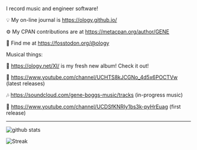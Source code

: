 I record music and engineer software!

💡 My on-line journal is https://ology.github.io/

⚙️ My CPAN contributions are at https://metacpan.org/author/GENE

🙌 Find me at https://fosstodon.org/@ology

Musical things:

🌟 https://ology.net/XI/ is my fresh new album! Check it out!

🎵 https://www.youtube.com/channel/UCHTS8kJCGNo_4d5x6POCTVw (latest releases)

🎶 https://soundcloud.com/gene-boggs-music/tracks (in-progress music)

🐣 https://www.youtube.com/channel/UCDSfKNRIy1bs3k-pyHrEuag (first release)

----

![github stats](https://github-readme-stats.vercel.app/api?username=ology&count_private=true&show_icons=true)

![Streak](https://streak-stats.demolab.com/?user=ology&type=png)
